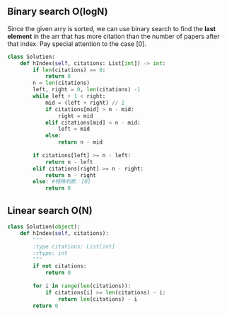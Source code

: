 ## Binary search O(logN)
Since the given arry is sorted, we can use binary search to find the **last element** in the arr that has more citation than the number of papers after that index.
Pay special attention to the case [0].
```Python
class Solution:
    def hIndex(self, citations: List[int]) -> int:
        if len(citations) == 0:
            return 0
        n = len(citations)
        left, right = 0, len(citations) -1
        while left + 1 < right:
            mid = (left + right) // 2 
            if citations[mid] > n - mid:
                right = mid 
            elif citations[mid] < n - mid:
                left = mid 
            else:
                return n - mid
        
        if citations[left] >= n - left:
            return n - left
        elif citations[right] >= n - right:
            return n - right
        else: #特殊判断：[0]
            return 0

```

## Linear search O(N)
```Python
class Solution(object):
    def hIndex(self, citations):
        """
        :type citations: List[int]
        :rtype: int
        """
        if not citations:
            return 0 
        
        for i in range(len(citations)):
            if citations[i] >= len(citations) - i:
                return len(citations) - i
        return 0

```


